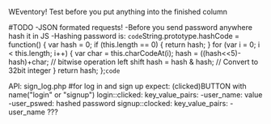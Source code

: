 WEventory!
    Test before you put anything into the finished column
    
#TODO
    -JSON formated requests!
    -Before you send password anywhere hash it in JS
    -Hashing password is:
            `code`String.prototype.hashCode = function() {
                var hash = 0;
                if (this.length == 0) {
                    return hash;
                }
                for (var i = 0; i < this.length; i++) {
                    var char = this.charCodeAt(i);
                    hash = ((hash<<5)-hash)+char; // bitwise operation left shift
                    hash = hash & hash; // Convert to 32bit integer
                }
                return hash;
            };`code`





API:
    sign_log.php #for log in and sign up
        expect: (clicked)BUTTON with name("login" or "signup")
            login::clicked:
                key_value_pairs:
                    -user_name: value
                    -user_pswed: hashed password
            signup::clocked:
                key_value_pairs:
                    -user_name
                    ???